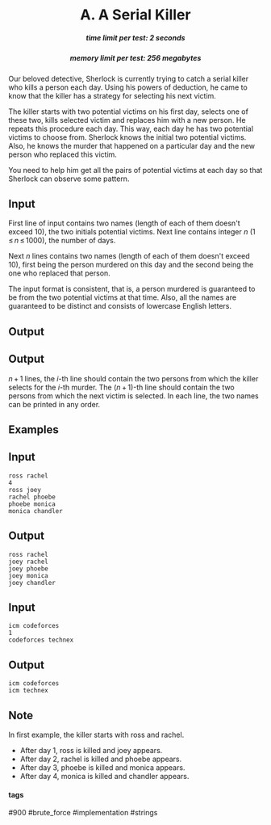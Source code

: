 <h1 style='text-align: center;'> A. A Serial Killer</h1>

<h5 style='text-align: center;'>time limit per test: 2 seconds</h5>
<h5 style='text-align: center;'>memory limit per test: 256 megabytes</h5>

Our beloved detective, Sherlock is currently trying to catch a serial killer who kills a person each day. Using his powers of deduction, he came to know that the killer has a strategy for selecting his next victim.

The killer starts with two potential victims on his first day, selects one of these two, kills selected victim and replaces him with a new person. He repeats this procedure each day. This way, each day he has two potential victims to choose from. Sherlock knows the initial two potential victims. Also, he knows the murder that happened on a particular day and the new person who replaced this victim.

You need to help him get all the pairs of potential victims at each day so that Sherlock can observe some pattern.

## Input

First line of input contains two names (length of each of them doesn't exceed 10), the two initials potential victims. Next line contains integer *n* (1 ≤ *n* ≤ 1000), the number of days.

Next *n* lines contains two names (length of each of them doesn't exceed 10), first being the person murdered on this day and the second being the one who replaced that person.

The input format is consistent, that is, a person murdered is guaranteed to be from the two potential victims at that time. Also, all the names are guaranteed to be distinct and consists of lowercase English letters.

## Output

## Output

 *n* + 1 lines, the *i*-th line should contain the two persons from which the killer selects for the *i*-th murder. The (*n* + 1)-th line should contain the two persons from which the next victim is selected. In each line, the two names can be printed in any order.

## Examples

## Input


```
ross rachel  
4  
ross joey  
rachel phoebe  
phoebe monica  
monica chandler  

```
## Output


```
ross rachel  
joey rachel  
joey phoebe  
joey monica  
joey chandler  

```
## Input


```
icm codeforces  
1  
codeforces technex  

```
## Output


```
icm codeforces  
icm technex  

```
## Note

In first example, the killer starts with ross and rachel. 

* After day 1, ross is killed and joey appears.
* After day 2, rachel is killed and phoebe appears.
* After day 3, phoebe is killed and monica appears.
* After day 4, monica is killed and chandler appears.


#### tags 

#900 #brute_force #implementation #strings 